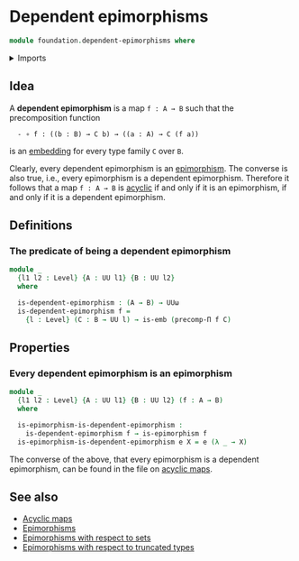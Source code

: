 # Dependent epimorphisms

```agda
module foundation.dependent-epimorphisms where
```

<details><summary>Imports</summary>

```agda
open import foundation.epimorphisms
open import foundation.function-types
open import foundation.universe-levels

open import foundation-core.embeddings
```

</details>

## Idea

A **dependent epimorphism** is a map `f : A → B` such that the precomposition
function

```text
  - ∘ f : ((b : B) → C b) → ((a : A) → C (f a))
```

is an [embedding](foundation-core.embeddings.md) for every type family `C` over
`B`.

Clearly, every dependent epimorphism is an
[epimorphism](foundation.epimorphisms.md). The converse is also true, i.e.,
every epimorphism is a dependent epimorphism. Therefore it follows that a map
`f : A → B` is [acyclic](synthetic-homotopy-theory.acyclic-maps.md) if and only
if it is an epimorphism, if and only if it is a dependent epimorphism.

## Definitions

### The predicate of being a dependent epimorphism

```agda
module _
  {l1 l2 : Level} {A : UU l1} {B : UU l2}
  where

  is-dependent-epimorphism : (A → B) → UUω
  is-dependent-epimorphism f =
    {l : Level} (C : B → UU l) → is-emb (precomp-Π f C)
```

## Properties

### Every dependent epimorphism is an epimorphism

```agda
module _
  {l1 l2 : Level} {A : UU l1} {B : UU l2} (f : A → B)
  where

  is-epimorphism-is-dependent-epimorphism :
    is-dependent-epimorphism f → is-epimorphism f
  is-epimorphism-is-dependent-epimorphism e X = e (λ _ → X)
```

The converse of the above, that every epimorphism is a dependent epimorphism,
can be found in the file on
[acyclic maps](synthetic-homotopy-theory.acyclic-maps.md).

## See also

- [Acyclic maps](synthetic-homotopy-theory.acyclic-maps.md)
- [Epimorphisms](foundation.epimorphisms.md)
- [Epimorphisms with respect to sets](foundation.epimorphisms-with-respect-to-sets.md)
- [Epimorphisms with respect to truncated types](foundation.epimorphisms-with-respect-to-truncated-types.md)

